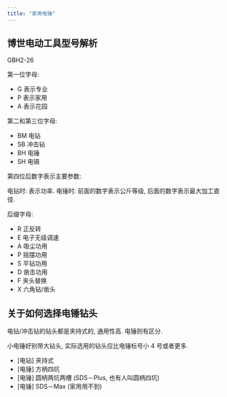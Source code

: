 ```yaml
---
title: "家用电锤"
---
```


## 博世电动工具型号解析
GBH2-26

第一位字母:
- G 表示专业
- P 表示家用
- A 表示花园

第二和第三位字母:
- BM 电钻
- SB 冲击钻
- BH 电锤
- SH 电镐

第四位后数字表示主要参数:

电钻时: 表示功率.
电锤时: 前面的数字表示公斤等级, 后面的数字表示最大加工直径.

后缀字母:
- R 正反转
- E 电子无级调速
- A 吸尘功用
- P 摇摆功用
- S 平钻功用
- D 凿击功用
- F 夹头替换
- X 六角钻/凿头

## 关于如何选择电锤钻头

电钻/冲击钻的钻头都是夹持式的, 通用性高. 电锤则有区分.

小电锤好别带大钻头, 实际选用的钻头应比电锤标号小 4 号或者更多.

- [电钻] 夹持式
- [电锤] 方柄四坑
- [电锤] 圆柄两坑两槽 (SDS－Plus, 也有人叫圆柄四坑)
- [电锤] SDS－Max (家用用不到)

